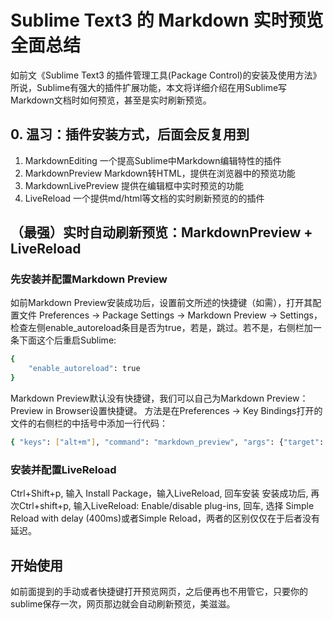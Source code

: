 # Sublime Text3 的 Markdown 实时预览全面总结
如前文《Sublime Text3 的插件管理工具(Package Control)的安装及使用方法》所说，Sublime有强大的插件扩展功能，本文将详细介绍在用Sublime写Markdown文档时如何预览，甚至是实时刷新预览。

## 0. 温习：插件安装方式，后面会反复用到
1. MarkdownEditing	一个提高Sublime中Markdown编辑特性的插件
2. MarkdownPreview	Markdown转HTML，提供在浏览器中的预览功能
3. MarkdownLivePreview	提供在编辑框中实时预览的功能
4. LiveReload	一个提供md/html等文档的实时刷新预览的的插件

## （最强）实时自动刷新预览：MarkdownPreview + LiveReload


### 先安装并配置Markdown Preview
如前Markdown Preview安装成功后，设置前文所述的快捷键（如需），打开其配置文件 Preferences -> Package Settings -> Markdown Preview -> Settings，检查左侧enable_autoreload条目是否为true，若是，跳过。若不是，右侧栏加一条下面这个后重启Sublime:
```bash
{
    "enable_autoreload": true
}
```
Markdown Preview默认没有快捷键，我们可以自己为Markdown Preview： Preview in Browser设置快捷键。
方法是在Preferences -> Key Bindings打开的文件的右侧栏的中括号中添加一行代码：
```bash
{ "keys": ["alt+m"], "command": "markdown_preview", "args": {"target": "browser", "parser":"markdown"}  }
```

### 安装并配置LiveReload
Ctrl+Shift+p, 输入 Install Package，输入LiveReload, 回车安装
安装成功后, 再次Ctrl+shift+p, 输入LiveReload: Enable/disable plug-ins, 回车, 选择 Simple Reload with delay (400ms)或者Simple Reload，两者的区别仅仅在于后者没有延迟。

## 开始使用
如前面提到的手动或者快捷键打开预览网页，之后便再也不用管它，只要你的sublime保存一次，网页那边就会自动刷新预览，美滋滋。
